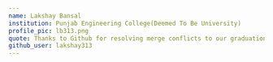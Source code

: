 ```yaml
---
name: Lakshay Bansal
institution: Punjab Engineering College(Deemed To Be University)
profile_pic: lb313.png 
quote: Thanks to Github for resolving merge conflicts to our graduation...Talk is cheap. Show me the code.
github_user: lakshay313
---
```

